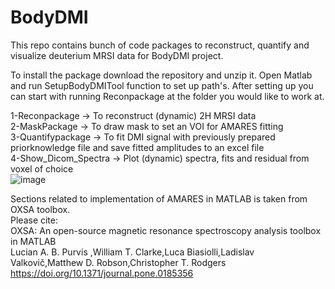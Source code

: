 # BodyDMI
This repo contains bunch of code packages to reconstruct, quantify and visualize deuterium MRSI data for BodyDMI project.

To install the package download the repository and unzip it. Open Matlab and run SetupBodyDMITool function to set up path's.
After setting up you can start with running Reconpackage at the folder you would like to work at.

1-Reconpackage -> To reconstruct (dynamic) 2H MRSI data  
2-MaskPackage -> To draw mask to set an VOI for AMARES fitting  
3-Quantifypackage -> To fit DMI signal with previously prepared priorknowledge file and save fitted amplitudes to an excel file  
4-Show_Dicom_Spectra -> Plot (dynamic) spectra, fits and residual from voxel of choice  
![image](https://github.com/ayhangursan/BodyDMI/assets/30341974/d86f071f-930b-464e-bff5-f29c28c355f5)


Sections related to implementation of AMARES in MATLAB is taken from OXSA toolbox.  
Please cite:  
OXSA: An open-source magnetic resonance spectroscopy analysis toolbox in MATLAB  
Lucian A. B. Purvis ,William T. Clarke,Luca Biasiolli,Ladislav Valkovič,Matthew D. Robson,Christopher T. Rodgers  
https://doi.org/10.1371/journal.pone.0185356
